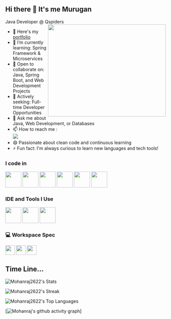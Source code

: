 ## Hi there 👋 It's me Murugan

Java Developer @ Qspiders
<img align="right" width="370" height="290" src="https://i.pinimg.com/originals/47/f0/34/47f0342cec72b800463bf003eac1257e.gif">
- 🔭 Here's my [portfolio]()                                                 
- 🌱 I’m currently learning: Spring Framework & Microservices
- 👯 Open to collaborate on: Java, Spring Boot, and Web Development Projects
- 👀  Actively seeking: Full-time Developer Opportunities
- 💬 Ask me about Java, Web Development, or Databases
- 📫 How to reach me :
<br />[<img src="https://img.shields.io/badge/LinkedIn-0077B5?style=for-the-badge&logo=linkedin&logoColor=white" />](https://www.linkedin.com/in/murugan-ravi-0974a42bb)
- 😄 Passionate about clean code and continuous learning
- ⚡ Fun fact: I'm always curious to learn new languages and tech tools!


### I code in
  <img height="50" width="50" src="https://img.icons8.com/color/48/000000/java-coffee-cup-logo.png" /> <img height="50" width="50" src="https://img.icons8.com/color/48/000000/html-5.png" /> <img height="50" width="50" src="https://img.icons8.com/color/48/000000/css3.png" />
<img height="50" width="50" src=" https://img.icons8.com/?size=100&id=EzPCiQUqWWEa&format=png&color=000000" /> <img height="50" width="50" src="https://img.icons8.com/color/48/000000/javascript.png"/> <img height="50" width="50" src="https://img.icons8.com/?size=100&id=J6KcaRLsTgpZ&format=png&color=000000" /> 

### IDE and Tools I Use
<img height="50" width="50" src=" https://img.icons8.com/?size=100&id=undefined&format=png&color=000000" /> <img height="50" width="50" src="https://img.icons8.com/color/48/000000/visual-studio-code-2019.png"/> <img height="50" width="50" src="https://img.icons8.com/color/50/000000/git.png"/> 

### 💻 Workspace Spec
<img height="30" src="https://img.icons8.com/?size=100&id=63790&format=png&color=000000"/> <img height="30" src="https://img.icons8.com/?size=100&id=4gOsVGPywkWU&format=png&color=000000"/>  <img height="30" src="https://img.icons8.com/?size=100&id=108792&format=png&color=000000"/> 

## Time Line...
![Mohanraj2622's Stats](https://github-readme-stats.vercel.app/api?username=Mohanraj2622&theme=vue-dark&show_icons=true&hide_border=true&count_private=true)

![Mohanraj2622's Streak](https://github-readme-streak-stats.herokuapp.com/?user=Mohanraj2622&theme=vue-dark&hide_border=true)

![Mohanraj2622's Top Languages](https://github-readme-stats.vercel.app/api/top-langs/?username=Mohanraj2622&theme=vue-dark&show_icons=true&hide_border=true&layout=compact)



[![Mohanraj's github activity graph](https://github-readme-activity-graph.vercel.app/graph?username=Mohanraj2622&bg_color=1f1f1f&color=fbff05&line=ffffff&point=2b00ff&area=true&hide_border=true)]
